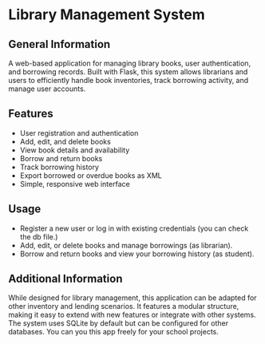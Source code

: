 # Library Management System

## General Information
A web-based application for managing library books, user authentication, and borrowing records. Built with Flask, this system allows librarians and users to efficiently handle book inventories, track borrowing activity, and manage user accounts.

## Features
- User registration and authentication
- Add, edit, and delete books
- View book details and availability
- Borrow and return books
- Track borrowing history
- Export borrowed or overdue books as XML
- Simple, responsive web interface

## Usage
- Register a new user or log in with existing credentials (you can check the db file.)
- Add, edit, or delete books and manage borrowings (as librarian).
- Borrow and return books and view your borrowing history  (as student).
  
## Additional Information
While designed for library management, this application can be adapted for other inventory and lending scenarios. It features a modular structure, making it easy to extend with new features or integrate with other systems. The system uses SQLite by default but can be configured for other databases. You can you this app freely for your school projects.
